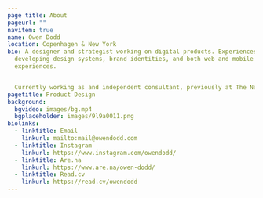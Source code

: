 ```yaml
---
page title: About
pageurl: ""
navitem: true
name: Owen Dodd
location: Copenhagen & New York
bio: A designer and strategist working on digital products. Experiences spans
  developing design systems, brand identities, and both web and mobile
  experiences. 


  Currently working as and independent consultant, previously at The New York Times, and Artsy.
pagetitle: Product Design
background:
  bgvideo: images/bg.mp4
  bgplaceholder: images/9l9a0011.png
biolinks:
  - linktitle: Email
    linkurl: mailto:mail@owendodd.com
  - linktitle: Instagram
    linkurl: https://www.instagram.com/owendodd/
  - linktitle: Are.na
    linkurl: https://www.are.na/owen-dodd/
  - linktitle: Read.cv
    linkurl: https://read.cv/owendodd
---
```

